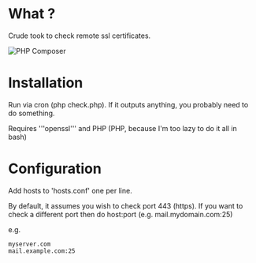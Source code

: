 # What ?

Crude took to check remote ssl certificates.

![PHP Composer](https://github.com/DavidGoodwin/ssl-expiry/workflows/PHP%20Composer/badge.svg)

# Installation

Run via cron (php check.php). If it outputs anything, you probably need to do something.

Requires '''openssl''' and PHP (PHP, because I'm too lazy to do it all in bash)

# Configuration 
Add hosts to 'hosts.conf' one per line.

By default, it assumes you wish to check port 443 (https). If you want to check a different port then do host:port (e.g. mail.mydomain.com:25)

e.g.

```
myserver.com
mail.example.com:25
```
